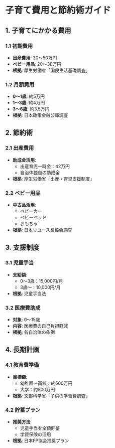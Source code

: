 # 子育て費用と節約術ガイド

## 1. 子育てにかかる費用
### 1.1 初期費用
- **出産費用**: 30～50万円
- **ベビー用品**: 20～30万円
- **根拠**: 厚生労働省「国民生活基礎調査」

### 1.2 月額費用
- **0～1歳**: 約5万円
- **1～3歳**: 約4万円
- **3～6歳**: 約3.5万円
- **根拠**: 日本政策金融公庫調査

## 2. 節約術
### 2.1 出産費用
- **助成金活用**:
  - 出産育児一時金：42万円
  - 自治体独自の助成金
- **根拠**: 厚生労働省「出産・育児支援制度」

### 2.2 ベビー用品
- **中古品活用**:
  - ベビーカー
  - ベビーベッド
  - おもちゃ
- **根拠**: 日本リユース業協会調査

## 3. 支援制度
### 3.1 児童手当
- **支給額**:
  - 0～3歳：15,000円/月
  - 3歳～：10,000円/月
- **根拠**: 児童手当法

### 3.2 医療費助成
- **対象**: 0～15歳
- **内容**: 医療費の自己負担軽減
- **根拠**: 各自治体の条例

## 4. 長期計画
### 4.1 教育費準備
- **目標額**:
  - 幼稚園～高校：約500万円
  - 大学：約800万円
- **根拠**: 文部科学省「子供の学習費調査」

### 4.2 貯蓄プラン
- **推奨方法**:
  - 児童手当を全額貯蓄
  - 学資保険の活用
- **根拠**: 日本FP協会推奨プラン